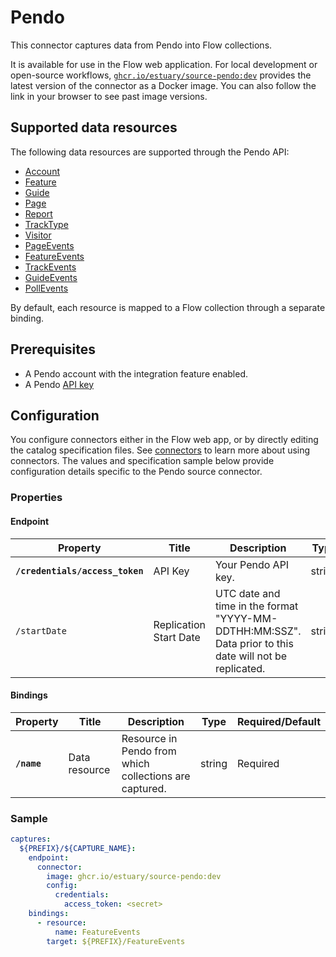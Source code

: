 # Pendo

This connector captures data from Pendo into Flow collections.

It is available for use in the Flow web application. For local development or open-source workflows, [`ghcr.io/estuary/source-pendo:dev`](https://ghcr.io/estuary/source-pendo:dev) provides the latest version of the connector as a Docker image. You can also follow the link in your browser to see past image versions.

## Supported data resources

The following data resources are supported through the Pendo API:

* [Account](https://engageapi.pendo.io/#7e780ebc-5880-4af4-8e3b-6a61dd3e5148)
* [Feature](https://engageapi.pendo.io/#75c6b443-eb07-4a0c-9e27-6c12ad3dbbc4)
* [Guide](https://engageapi.pendo.io/#4f1e3ca1-fc41-4469-bf4b-da90ee8caf3d)
* [Page](https://engageapi.pendo.io/#a53463f9-bdd3-443e-b22f-b6ea6c7376fb)
* [Report](https://engageapi.pendo.io/#2ac0699a-b653-4082-be11-563e5c0c9410)
* [TrackType](https://engageapi.pendo.io/#9f83f648-4fe7-45db-b30d-963679af6304)
* [Visitor](https://engageapi.pendo.io/#dd943e68-5bff-4a1a-9891-b55638ae2c3d)
* [PageEvents](https://engageapi.pendo.io/#9af41daf-e6f2-4dc2-8031-836922aad09e)
* [FeatureEvents](https://engageapi.pendo.io/#a26da609-62d0-43ea-814b-956551f2abeb)
* [TrackEvents](https://engageapi.pendo.io/#97927543-0222-42b9-93a2-0775d2c62e1e)
* [GuideEvents](https://engageapi.pendo.io/#7b6aa7b0-117d-478b-942b-c339196e636d)
* [PollEvents](https://engageapi.pendo.io/#a6ff15d6-f989-4c11-b7a7-1de0f1577306)

By default, each resource is mapped to a Flow collection through a separate binding.

## Prerequisites

* A Pendo account with the integration feature enabled.
* A Pendo [API key](https://app.pendo.io/admin/integrationkeys)

## Configuration

You configure connectors either in the Flow web app, or by directly editing the catalog specification files.
See [connectors](../../../concepts/connectors.md#using-connectors) to learn more about using connectors. The values and specification sample below provide configuration details specific to the Pendo source connector.

### Properties

#### Endpoint

| Property | Title | Description | Type | Required/Default |
|---|---|---|---|---|
| **`/credentials/access_token`** | API Key | Your Pendo API key. | string | Required |
| `/startDate` | Replication Start Date | UTC date and time in the format "YYYY-MM-DDTHH:MM:SSZ". Data prior to this date will not be replicated. | string | 1 hour before the current time |

#### Bindings

| Property | Title | Description | Type | Required/Default |
|---|---|---|---|---|
| **`/name`** | Data resource | Resource in Pendo from which collections are captured. | string | Required |

### Sample

```yaml
captures:
  ${PREFIX}/${CAPTURE_NAME}:
    endpoint:
      connector:
        image: ghcr.io/estuary/source-pendo:dev
        config:
          credentials:
            access_token: <secret>
    bindings:
      - resource:
          name: FeatureEvents
        target: ${PREFIX}/FeatureEvents
```
